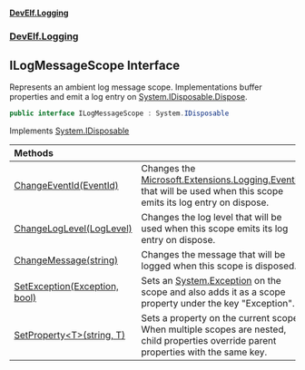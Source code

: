 #### [DevElf\.Logging](README.md 'README')
### [DevElf\.Logging](DevElf.Logging.md 'DevElf\.Logging')

## ILogMessageScope Interface

Represents an ambient log message scope\.
Implementations buffer properties and emit a log entry on [System\.IDisposable\.Dispose](https://learn.microsoft.com/en-us/dotnet/api/system.idisposable.dispose 'System\.IDisposable\.Dispose')\.

```csharp
public interface ILogMessageScope : System.IDisposable
```

Implements [System\.IDisposable](https://learn.microsoft.com/en-us/dotnet/api/system.idisposable 'System\.IDisposable')

| Methods | |
| :--- | :--- |
| [ChangeEventId\(EventId\)](ILogMessageScope.ChangeEventId.2II91DHU6UBPX38ZVB3F7A973.md 'DevElf\.Logging\.ILogMessageScope\.ChangeEventId\(Microsoft\.Extensions\.Logging\.EventId\)') | Changes the [Microsoft\.Extensions\.Logging\.EventId](https://learn.microsoft.com/en-us/dotnet/api/microsoft.extensions.logging.eventid 'Microsoft\.Extensions\.Logging\.EventId') that will be used when this scope emits its log entry on dispose\. |
| [ChangeLogLevel\(LogLevel\)](ILogMessageScope.ChangeLogLevel.T8V2CVT94S8T3JEG5QV4IHR23.md 'DevElf\.Logging\.ILogMessageScope\.ChangeLogLevel\(Microsoft\.Extensions\.Logging\.LogLevel\)') | Changes the log level that will be used when this scope emits its log entry on dispose\. |
| [ChangeMessage\(string\)](ILogMessageScope.ChangeMessage.2FDKFV78GR308BJBSTOALKPQ1.md 'DevElf\.Logging\.ILogMessageScope\.ChangeMessage\(string\)') | Changes the message that will be logged when this scope is disposed\. |
| [SetException\(Exception, bool\)](ILogMessageScope.SetException.RD4VYIJ1SQ9EVWX51XVKJSNO7.md 'DevElf\.Logging\.ILogMessageScope\.SetException\(System\.Exception, bool\)') | Sets an [System\.Exception](https://learn.microsoft.com/en-us/dotnet/api/system.exception 'System\.Exception') on the scope and also adds it as a scope property under the key "Exception"\. |
| [SetProperty&lt;T&gt;\(string, T\)](ILogMessageScope.SetProperty.W33WIH8SSDTY69PIOC9JED2Q2.md 'DevElf\.Logging\.ILogMessageScope\.SetProperty\<T\>\(string, T\)') | Sets a property on the current scope\. When multiple scopes are nested, child properties override parent properties with the same key\. |
